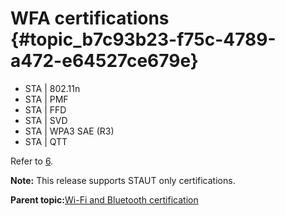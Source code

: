 # WFA certifications {#topic_b7c93b23-f75c-4789-a472-e64527ce679e}

-   STA \| 802.11n
-   STA \| PMF
-   STA \| FFD
-   STA \| SVD
-   STA \| WPA3 SAE \(R3\)
-   STA \| QTT

Refer to [6](references.md#item_tn00066).

**Note:** This release supports STAUT only certifications.

**Parent topic:**[Wi-Fi and Bluetooth certification](../topics/wi-fi_and_bluetooth_certification_01.md)

